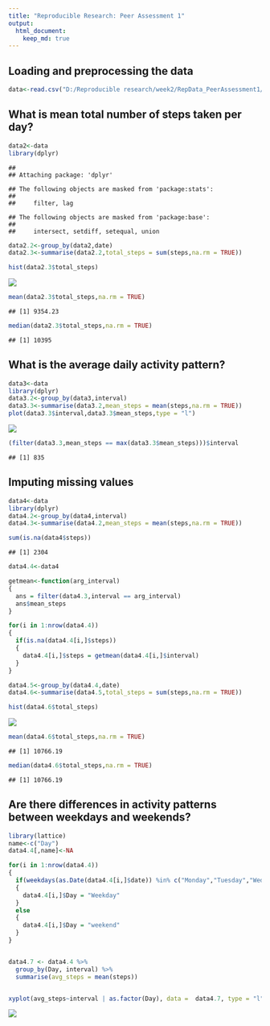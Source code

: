 ```yaml
---
title: "Reproducible Research: Peer Assessment 1"
output: 
  html_document:
    keep_md: true
---
```



## Loading and preprocessing the data

```r
data<-read.csv("D:/Reproducible research/week2/RepData_PeerAssessment1/activity.csv",na.strings = "NA")
```

## What is mean total number of steps taken per day?

```r
data2<-data
library(dplyr)
```

```
## 
## Attaching package: 'dplyr'
```

```
## The following objects are masked from 'package:stats':
## 
##     filter, lag
```

```
## The following objects are masked from 'package:base':
## 
##     intersect, setdiff, setequal, union
```

```r
data2.2<-group_by(data2,date)
data2.3<-summarise(data2.2,total_steps = sum(steps,na.rm = TRUE))

hist(data2.3$total_steps)
```

![](PA1_template_files/figure-html/step2-1.png)<!-- -->

```r
mean(data2.3$total_steps,na.rm = TRUE)
```

```
## [1] 9354.23
```

```r
median(data2.3$total_steps,na.rm = TRUE)
```

```
## [1] 10395
```
## What is the average daily activity pattern?

```r
data3<-data
library(dplyr)
data3.2<-group_by(data3,interval)
data3.3<-summarise(data3.2,mean_steps = mean(steps,na.rm = TRUE))
plot(data3.3$interval,data3.3$mean_steps,type = "l")
```

![](PA1_template_files/figure-html/step3-1.png)<!-- -->

```r
(filter(data3.3,mean_steps == max(data3.3$mean_steps)))$interval
```

```
## [1] 835
```

## Imputing missing values

```r
data4<-data
library(dplyr)
data4.2<-group_by(data4,interval)
data4.3<-summarise(data4.2,mean_steps = mean(steps,na.rm = TRUE))

sum(is.na(data4$steps))
```

```
## [1] 2304
```

```r
data4.4<-data4

getmean<-function(arg_interval)
{
  ans = filter(data4.3,interval == arg_interval)
  ans$mean_steps
}

for(i in 1:nrow(data4.4))
{
  if(is.na(data4.4[i,]$steps))
  {
    data4.4[i,]$steps = getmean(data4.4[i,]$interval)
  }
}

data4.5<-group_by(data4.4,date)
data4.6<-summarise(data4.5,total_steps = sum(steps,na.rm = TRUE))

hist(data4.6$total_steps)
```

![](PA1_template_files/figure-html/step4-1.png)<!-- -->

```r
mean(data4.6$total_steps,na.rm = TRUE)
```

```
## [1] 10766.19
```

```r
median(data4.6$total_steps,na.rm = TRUE)
```

```
## [1] 10766.19
```


## Are there differences in activity patterns between weekdays and weekends?

```r
library(lattice)
name<-c("Day")
data4.4[,name]<-NA

for(i in 1:nrow(data4.4))
{
  if(weekdays(as.Date(data4.4[i,]$date)) %in% c("Monday","Tuesday","Wednesday","Thursday","Friday"))
  {
    data4.4[i,]$Day = "Weekday"
  }
  else
  {
    data4.4[i,]$Day = "weekend"
  }
}


data4.7 <- data4.4 %>%
  group_by(Day, interval) %>%
  summarise(avg_steps = mean(steps))


xyplot(avg_steps~interval | as.factor(Day), data =  data4.7, type = "l", layout = c(1,2))
```

![](PA1_template_files/figure-html/step5-1.png)<!-- -->


